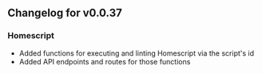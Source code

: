 ## Changelog for v0.0.37

### Homescript
- Added functions for executing and linting Homescript via the script's id
- Added API endpoints and routes for those functions
